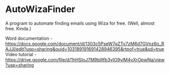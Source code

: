 # AutoWizaFinder
A program to automate finding emails using Wiza for free. (Well, almost free. Kinda.)

Word documentation - https://docs.google.com/document/d/1303c5PseW7qZTv7zM6d7GVnz6o_RAJJl/edit?usp=sharing&ouid=103189191691428946395&rtpof=true&sd=true
Video tutorial - https://drive.google.com/file/d/1hHSIoJ7M9blllfb3yIO9ylM4vXrOpwNa/view?usp=sharing
